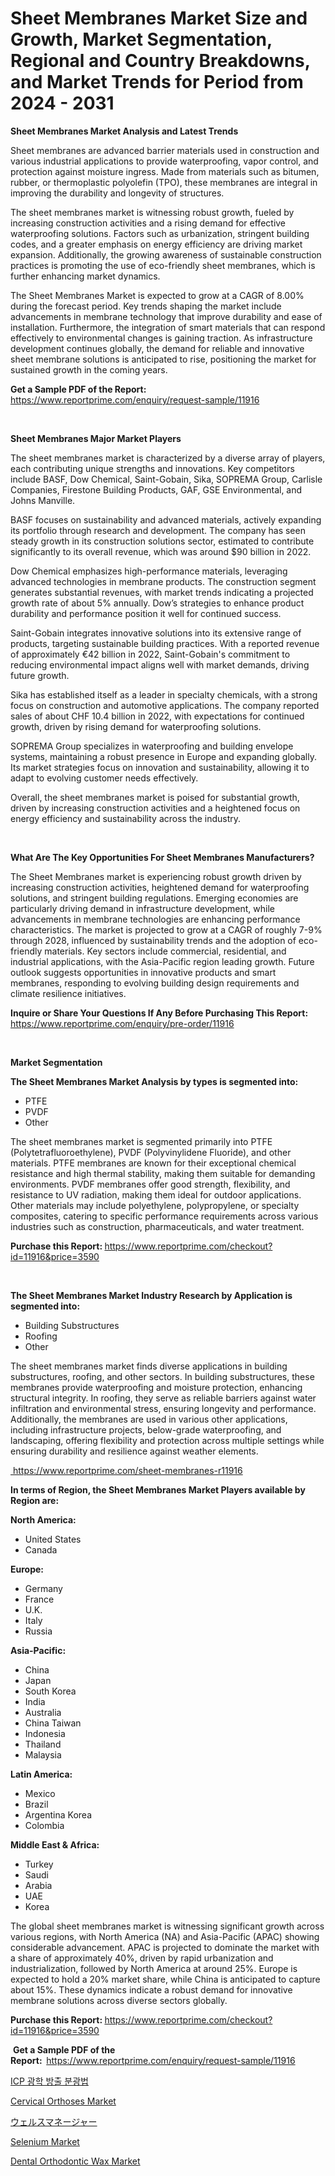 <p><h1>Sheet Membranes Market Size and Growth, Market Segmentation, Regional and Country Breakdowns, and Market Trends for Period from 2024 -  2031</h1></p><p><strong>Sheet Membranes Market Analysis and Latest Trends</strong></p>
<p><p>Sheet membranes are advanced barrier materials used in construction and various industrial applications to provide waterproofing, vapor control, and protection against moisture ingress. Made from materials such as bitumen, rubber, or thermoplastic polyolefin (TPO), these membranes are integral in improving the durability and longevity of structures.</p><p>The sheet membranes market is witnessing robust growth, fueled by increasing construction activities and a rising demand for effective waterproofing solutions. Factors such as urbanization, stringent building codes, and a greater emphasis on energy efficiency are driving market expansion. Additionally, the growing awareness of sustainable construction practices is promoting the use of eco-friendly sheet membranes, which is further enhancing market dynamics.</p><p>The Sheet Membranes Market is expected to grow at a CAGR of 8.00% during the forecast period. Key trends shaping the market include advancements in membrane technology that improve durability and ease of installation. Furthermore, the integration of smart materials that can respond effectively to environmental changes is gaining traction. As infrastructure development continues globally, the demand for reliable and innovative sheet membrane solutions is anticipated to rise, positioning the market for sustained growth in the coming years.</p></p>
<p><strong>Get a Sample PDF of the Report:&nbsp;</strong> <a href="https://www.reportprime.com/enquiry/request-sample/11916">https://www.reportprime.com/enquiry/request-sample/11916</a></p>
<p>&nbsp;</p>
<p><strong>Sheet Membranes Major Market Players</strong></p>
<p><p>The sheet membranes market is characterized by a diverse array of players, each contributing unique strengths and innovations. Key competitors include BASF, Dow Chemical, Saint-Gobain, Sika, SOPREMA Group, Carlisle Companies, Firestone Building Products, GAF, GSE Environmental, and Johns Manville.</p><p>BASF focuses on sustainability and advanced materials, actively expanding its portfolio through research and development. The company has seen steady growth in its construction solutions sector, estimated to contribute significantly to its overall revenue, which was around $90 billion in 2022.</p><p>Dow Chemical emphasizes high-performance materials, leveraging advanced technologies in membrane products. The construction segment generates substantial revenues, with market trends indicating a projected growth rate of about 5% annually. Dow’s strategies to enhance product durability and performance position it well for continued success.</p><p>Saint-Gobain integrates innovative solutions into its extensive range of products, targeting sustainable building practices. With a reported revenue of approximately €42 billion in 2022, Saint-Gobain's commitment to reducing environmental impact aligns well with market demands, driving future growth.</p><p>Sika has established itself as a leader in specialty chemicals, with a strong focus on construction and automotive applications. The company reported sales of about CHF 10.4 billion in 2022, with expectations for continued growth, driven by rising demand for waterproofing solutions.</p><p>SOPREMA Group specializes in waterproofing and building envelope systems, maintaining a robust presence in Europe and expanding globally. Its market strategies focus on innovation and sustainability, allowing it to adapt to evolving customer needs effectively.</p><p>Overall, the sheet membranes market is poised for substantial growth, driven by increasing construction activities and a heightened focus on energy efficiency and sustainability across the industry.</p></p>
<p>&nbsp;</p>
<p><strong>What Are The Key Opportunities For Sheet Membranes Manufacturers?</strong></p>
<p><p>The Sheet Membranes market is experiencing robust growth driven by increasing construction activities, heightened demand for waterproofing solutions, and stringent building regulations. Emerging economies are particularly driving demand in infrastructure development, while advancements in membrane technologies are enhancing performance characteristics. The market is projected to grow at a CAGR of roughly 7-9% through 2028, influenced by sustainability trends and the adoption of eco-friendly materials. Key sectors include commercial, residential, and industrial applications, with the Asia-Pacific region leading growth. Future outlook suggests opportunities in innovative products and smart membranes, responding to evolving building design requirements and climate resilience initiatives.</p></p>
<p><strong>Inquire or Share Your Questions If Any Before Purchasing This Report:</strong> <a href="https://www.reportprime.com/enquiry/pre-order/11916">https://www.reportprime.com/enquiry/pre-order/11916</a></p>
<p>&nbsp;</p>
<p><strong>Market Segmentation</strong></p>
<p><strong>The Sheet Membranes Market Analysis by types is segmented into:</strong></p>
<p><ul><li>PTFE</li><li>PVDF</li><li>Other</li></ul></p>
<p><p>The sheet membranes market is segmented primarily into PTFE (Polytetrafluoroethylene), PVDF (Polyvinylidene Fluoride), and other materials. PTFE membranes are known for their exceptional chemical resistance and high thermal stability, making them suitable for demanding environments. PVDF membranes offer good strength, flexibility, and resistance to UV radiation, making them ideal for outdoor applications. Other materials may include polyethylene, polypropylene, or specialty composites, catering to specific performance requirements across various industries such as construction, pharmaceuticals, and water treatment.</p></p>
<p><strong>Purchase this Report:&nbsp;</strong><a href="https://www.reportprime.com/checkout?id=11916&price=3590">https://www.reportprime.com/checkout?id=11916&price=3590</a></p>
<p>&nbsp;</p>
<p><strong>The Sheet Membranes Market Industry Research by Application is segmented into:</strong></p>
<p><ul><li>Building Substructures</li><li>Roofing</li><li>Other</li></ul></p>
<p><p>The sheet membranes market finds diverse applications in building substructures, roofing, and other sectors. In building substructures, these membranes provide waterproofing and moisture protection, enhancing structural integrity. In roofing, they serve as reliable barriers against water infiltration and environmental stress, ensuring longevity and performance. Additionally, the membranes are used in various other applications, including infrastructure projects, below-grade waterproofing, and landscaping, offering flexibility and protection across multiple settings while ensuring durability and resilience against weather elements.</p></p>
<p><a href="https://www.reportprime.com/sheet-membranes-r11916">&nbsp;https://www.reportprime.com/sheet-membranes-r11916</a></p>
<p><strong>In terms of Region, the Sheet Membranes Market Players available by Region are:</strong></p>
<p>
    <p> <strong> North America: </strong>
        <ul>
            <li>United States</li>
            <li>Canada</li>
        </ul>
        </p> 
    <p> <strong> Europe: </strong>
        <ul>
            <li>Germany</li>
            <li>France</li>
            <li>U.K.</li>
            <li>Italy</li>
            <li>Russia</li>
        </ul>
        </p> 
    <p> <strong> Asia-Pacific: </strong>
        <ul>
            <li>China</li>
            <li>Japan</li>
            <li>South Korea</li>
            <li>India</li>
            <li>Australia</li>
            <li>China Taiwan</li>
            <li>Indonesia</li>
            <li>Thailand</li>
            <li>Malaysia</li>
        </ul>
        </p> 
    <p> <strong> Latin America: </strong>
        <ul>
            <li>Mexico</li>
            <li>Brazil</li>
            <li>Argentina Korea</li>
            <li>Colombia</li>
        </ul>
        </p> 
    <p> <strong> Middle East & Africa: </strong>
        <ul>
            <li>Turkey</li>
            <li>Saudi</li>
            <li>Arabia</li>
            <li>UAE</li>
            <li>Korea</li>
        </ul>
    </p>
    </p>
<p><p>The global sheet membranes market is witnessing significant growth across various regions, with North America (NA) and Asia-Pacific (APAC) showing considerable advancement. APAC is projected to dominate the market with a share of approximately 40%, driven by rapid urbanization and industrialization, followed by North America at around 25%. Europe is expected to hold a 20% market share, while China is anticipated to capture about 15%. These dynamics indicate a robust demand for innovative membrane solutions across diverse sectors globally.</p></p>
<p><strong>Purchase this Report: </strong><a href="https://www.reportprime.com/checkout?id=11916&price=3590">https://www.reportprime.com/checkout?id=11916&price=3590</a></p>
<p>&nbsp;<strong>Get a Sample PDF of the Report:&nbsp;&nbsp;</strong><a href="https://www.reportprime.com/enquiry/request-sample/11916">https://www.reportprime.com/enquiry/request-sample/11916</a></p>
<p><strong></strong></p>
<p><p><a href="https://medium.com/@joespinka88967/icp-%EA%B4%91-%EB%B0%A9%EC%B6%9C-%EB%B6%84%EA%B4%91%EB%B2%95%EC%97%90-%EB%8C%80%ED%95%9C-%EA%B8%80%EB%A1%9C%EB%B2%8C-%EA%B4%80%EC%A0%90-%EC%8B%9C%EC%9E%A5-%EB%8F%99%ED%96%A5-%EB%8F%84%EC%A0%84-%EA%B3%BC%EC%A0%9C-%EB%B0%8F-%EC%98%88%EC%B8%A1-2024-2031-302e9b383dc8">ICP 광학 방출 분광법</a></p><p><a href="https://medium.com/@florianwolf42/strategic-roadmap-to-success-global-cervical-orthoses-market-analysis-2024-2031-4825eb1ca4e0">Cervical Orthoses Market</a></p><p><a href="https://medium.com/@mk4cronn/%E5%AF%8C%E8%A3%95%E5%B1%A4%E5%90%91%E3%81%91%E3%83%9E%E3%83%8D%E3%83%BC%E3%82%B8%E3%83%A3%E3%83%BC%E5%B8%82%E5%A0%B4-%E3%82%B0%E3%83%AD%E3%83%BC%E3%83%90%E3%83%AB%E3%81%8A%E3%82%88%E3%81%B3%E5%9C%B0%E5%9F%9F%E5%88%86%E6%9E%90-%E3%82%A8%E3%83%B3%E3%83%89%E3%83%A6%E3%83%BC%E3%82%B6%E3%83%BC-%E8%A3%BD%E5%93%81-%E5%9C%B0%E5%9F%9F%E3%81%AB%E7%84%A6%E7%82%B9%E3%82%92%E5%BD%93%E3%81%A6%E3%81%9F%E5%88%86%E6%9E%90%E3%81%A8%E4%BA%88%E6%B8%AC-2024%E5%B9%B4-2031%E5%B9%B4-5e4663da304d">ウェルスマネージャー</a></p><p><a href="https://github.com/santosh758595/Market-Research-Report-List-6/blob/main/selenium-market.md">Selenium Market</a></p><p><a href="https://medium.com/@mdmasty/strategic-market-insights-navigating-the-global-dental-orthodontic-wax-market-landscape-d731a8ce92df">Dental Orthodontic Wax Market</a></p></p>